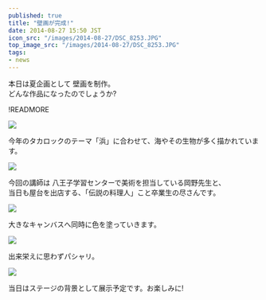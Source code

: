 ```yaml
---
published: true
title: "壁画が完成!"
date: 2014-08-27 15:50 JST
icon_src: "/images/2014-08-27/DSC_8253.JPG"
top_image_src: "/images/2014-08-27/DSC_8253.JPG"
tags:
- news
---
```

本日は夏企画として 壁画を制作。  
どんな作品になったのでしょうか?

!READMORE

![](/images/2014-08-27/DSC_8247.JPG)

今年のタカロックのテーマ「浜」に合わせて、海やその生物が多く描かれています。

![](/images/2014-08-27/DSC_8310.JPG)

今回の講師は 八王子学習センターで美術を担当している岡野先生と、  
当日も屋台を出店する、「伝説の料理人」こと卒業生の尽さんです。

![](/images/2014-08-27/DSC_8277.JPG)

大きなキャンバスへ同時に色を塗っていきます。

![](/images/2014-08-27/DSC_8305.JPG)

出来栄えに思わずパシャリ。

![](/images/2014-08-27/DSC_8357.JPG)

当日はステージの背景として展示予定です。お楽しみに!